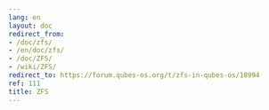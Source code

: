 ```yaml
---
lang: en
layout: doc
redirect_from:
- /doc/zfs/
- /en/doc/zfs/
- /doc/ZFS/
- /wiki/ZFS/
redirect_to: https://forum.qubes-os.org/t/zfs-in-qubes-os/18994
ref: 111
title: ZFS
---
```

